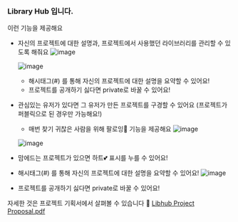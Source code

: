 ### Library Hub 입니다.
이런 기능을 제공해요
- 자신의 프로젝트에 대한 설명과, 프로젝트에서 사용했던 라이브러리를 관리할 수 있도록 해줘요
  ![image](https://github.com/user-attachments/assets/3fbcd3d4-d628-4189-97ab-ec96d4fdc4b1)

  ![image](https://github.com/user-attachments/assets/081cf6f4-0f74-4f12-adb9-abd60e0fd952)
   - 해시태그(#) 를 통해 자신의 프로젝트에 대한 설명을 요약할 수 있어요!
   - 프로젝트를 공개하기 싫다면 private로 바꿀 수 있어요!

- 관심있는 유저가 있다면 그 유저가 만든 프로젝트를 구경할 수 있어요 (프로젝트가 퍼블릭으로 된 경우만 가능해요!)
  - 매번 찾기 귀찮은 사람을 위해 팔로잉🌟 기능을 제공해요
   ![image](https://github.com/user-attachments/assets/126604ac-30b3-4077-ba6b-870ab26ff74d)

   ![image](https://github.com/user-attachments/assets/2a3f7f48-57d3-485b-9ebe-f538b1f802ab)

- 맘에드는 프로젝트가 있으면 하트💕 표시를 누를 수 있어요!
- 해시태그(#) 를 통해 자신의 프로젝트에 대한 설명을 요약할 수 있어요!
  ![image](https://github.com/user-attachments/assets/eb4439a7-268e-42c4-9f30-7133ec8f8f8d)

- 프로젝트를 공개하기 싫다면 private로 바꿀 수 있어요!

자세한 것은 프로젝트 기획서에서 살펴볼 수 있습니다 🙇
[Libhub Project Proposal.pdf](https://github.com/user-attachments/files/16556478/Libhub.Project.Proposal.pdf)
